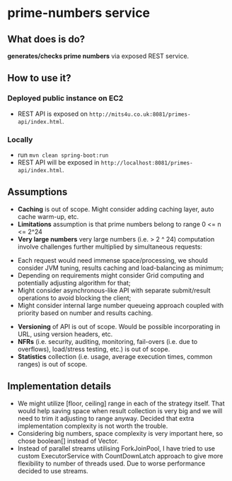 # prime-numbers service

## What does is do?
 **generates/checks prime numbers** via exposed REST service.
 
## How to use it?

### Deployed public instance on EC2
 * REST API is exposed on ```http://mits4u.co.uk:8081/primes-api/index.html```. 

### Locally
 * run ```mvn clean spring-boot:run```
 * REST API will be exposed in ```http://localhost:8081/primes-api/index.html```. 

## Assumptions
 * **Caching** is out of scope. Might consider adding caching layer, auto cache warm-up, etc.
 * **Limitations** assumption is that prime numbers belong to range 0 <= n <= 2^24
 * **Very large numbers** very large numbers (i.e. > 2 ^ 24) computation involve challenges further multiplied by simultaneous requests: </br>
  - Each request would need immense space/processing, we should consider JVM tuning, results caching and load-balancing as minimum; </br>
  - Depending on requirements might consider Grid computing and potentially adjusting algorithm for that; </br>
  - Might consider asynchronous-like API with separate submit/result operations to avoid blocking the client; </br>
  - Might consider internal large number queueing approach coupled with priority based on number and results caching. </br>
 * **Versioning** of API is out of scope. Would be possible incorporating in URL, using version headers, etc.
 * **NFRs** (i.e. security, auditing, monitoring, fail-overs (i.e. due to overflows), load/stress testing, etc.) is out of scope.    
 * **Statistics** collection (i.e. usage, average execution times, common ranges) is out of scope.

## Implementation details

 * We might utilize [floor, ceiling] range in each of the strategy itself. That would help saving space when result collection is very big and we will need to trim it adjusting to range anyway. Decided that extra implementation complexity is not worth the trouble. 
 * Considering big numbers, space complexity is very important here, so chose boolean[] instead of Vector<Boolean>.
 * Instead of parallel streams utilising ForkJoinPool, I have tried to use custom ExecutorService with CountDownLatch approach to give more flexibility to number of threads used. Due to worse performance decided to use streams.
